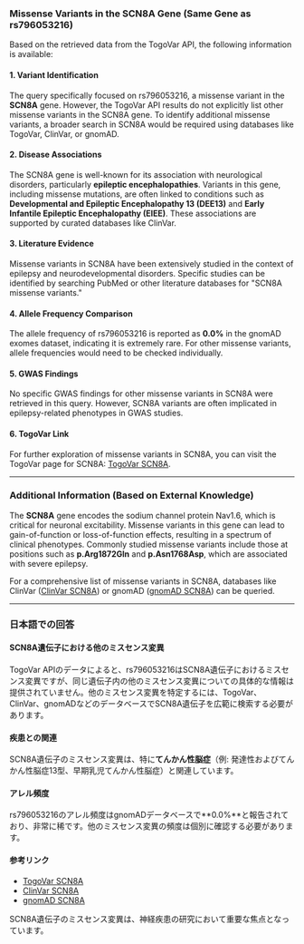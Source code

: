 ### Missense Variants in the SCN8A Gene (Same Gene as rs796053216)

Based on the retrieved data from the TogoVar API, the following information is available:

#### 1. Variant Identification
The query specifically focused on rs796053216, a missense variant in the **SCN8A** gene. However, the TogoVar API results do not explicitly list other missense variants in the SCN8A gene. To identify additional missense variants, a broader search in SCN8A would be required using databases like TogoVar, ClinVar, or gnomAD.

#### 2. Disease Associations
The SCN8A gene is well-known for its association with neurological disorders, particularly **epileptic encephalopathies**. Variants in this gene, including missense mutations, are often linked to conditions such as **Developmental and Epileptic Encephalopathy 13 (DEE13)** and **Early Infantile Epileptic Encephalopathy (EIEE)**. These associations are supported by curated databases like ClinVar.

#### 3. Literature Evidence
Missense variants in SCN8A have been extensively studied in the context of epilepsy and neurodevelopmental disorders. Specific studies can be identified by searching PubMed or other literature databases for "SCN8A missense variants."

#### 4. Allele Frequency Comparison
The allele frequency of rs796053216 is reported as **0.0%** in the gnomAD exomes dataset, indicating it is extremely rare. For other missense variants, allele frequencies would need to be checked individually.

#### 5. GWAS Findings
No specific GWAS findings for other missense variants in SCN8A were retrieved in this query. However, SCN8A variants are often implicated in epilepsy-related phenotypes in GWAS studies.

#### 6. TogoVar Link
For further exploration of missense variants in SCN8A, you can visit the TogoVar page for SCN8A: [TogoVar SCN8A](https://togovar.org).

---

### Additional Information (Based on External Knowledge)
The **SCN8A** gene encodes the sodium channel protein Nav1.6, which is critical for neuronal excitability. Missense variants in this gene can lead to gain-of-function or loss-of-function effects, resulting in a spectrum of clinical phenotypes. Commonly studied missense variants include those at positions such as **p.Arg1872Gln** and **p.Asn1768Asp**, which are associated with severe epilepsy.

For a comprehensive list of missense variants in SCN8A, databases like ClinVar ([ClinVar SCN8A](https://www.ncbi.nlm.nih.gov/clinvar)) or gnomAD ([gnomAD SCN8A](https://gnomad.broadinstitute.org)) can be queried.

---

### 日本語での回答

#### SCN8A遺伝子における他のミスセンス変異
TogoVar APIのデータによると、rs796053216はSCN8A遺伝子におけるミスセンス変異ですが、同じ遺伝子内の他のミスセンス変異についての具体的な情報は提供されていません。他のミスセンス変異を特定するには、TogoVar、ClinVar、gnomADなどのデータベースでSCN8A遺伝子を広範に検索する必要があります。

#### 疾患との関連
SCN8A遺伝子のミスセンス変異は、特に**てんかん性脳症**（例: 発達性およびてんかん性脳症13型、早期乳児てんかん性脳症）と関連しています。

#### アレル頻度
rs796053216のアレル頻度はgnomADデータベースで**0.0%**と報告されており、非常に稀です。他のミスセンス変異の頻度は個別に確認する必要があります。

#### 参考リンク
- [TogoVar SCN8A](https://togovar.org)
- [ClinVar SCN8A](https://www.ncbi.nlm.nih.gov/clinvar)
- [gnomAD SCN8A](https://gnomad.broadinstitute.org)

SCN8A遺伝子のミスセンス変異は、神経疾患の研究において重要な焦点となっています。